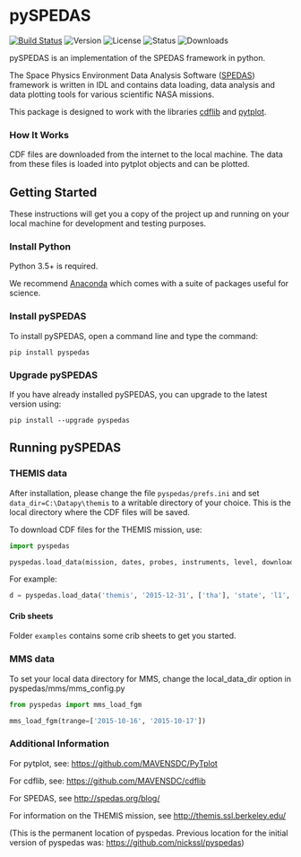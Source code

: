 
# pySPEDAS
[![Build Status](https://travis-ci.com/spedas/pyspedas.svg?branch=master)](https://travis-ci.com/spedas/pyspedas)
![Version](https://img.shields.io/pypi/v/pyspedas.svg)
![License](https://img.shields.io/pypi/l/pyspedas.svg)
![Status](https://img.shields.io/pypi/status/pyspedas.svg)
![Downloads](https://img.shields.io/pypi/dm/pyspedas.svg)

pySPEDAS is an implementation of the SPEDAS framework in python. 

The Space Physics Environment Data Analysis Software ([SPEDAS](http://spedas.org/wiki)) framework is written in IDL and contains data loading, data analysis and data plotting tools for various scientific NASA missions.   

This package is designed to work with the libraries [cdflib](https://github.com/MAVENSDC/cdflib) and [pytplot](https://github.com/MAVENSDC/PyTplot).

### How It Works

CDF files are downloaded from the internet to the local machine. 
The data from these files is loaded into pytplot objects and can be plotted. 

## Getting Started

These instructions will get you a copy of the project up and running on your local machine for development and testing purposes.

### Install Python

Python 3.5+ is required.  

We recommend [Anaconda](https://www.continuum.io/downloads/) which comes with a suite of packages useful for science. 

### Install pySPEDAS

To install pySPEDAS, open a command line and type the command:

`pip install pyspedas`

### Upgrade pySPEDAS

If you have already installed pySPEDAS, you can upgrade to the latest version using:

`pip install --upgrade pyspedas`


## Running pySPEDAS

### THEMIS data
After installation, please change the file `pyspedas/prefs.ini` and set `data_dir=C:\Datapy\themis` to a writable directory of your choice. This is the local directory where the CDF files will be saved. 

To download CDF files for the THEMIS mission, use: 

```python
import pyspedas

pyspedas.load_data(mission, dates, probes, instruments, level, downloadonly)

```
For example: 

```python
d = pyspedas.load_data('themis', '2015-12-31', ['tha'], 'state', 'l1', False)
```

#### Crib sheets

Folder `examples` contains some crib sheets to get you started. 

### MMS data
To set your local data directory for MMS, change the local_data_dir option in pyspedas/mms/mms_config.py

```python
from pyspedas import mms_load_fgm

mms_load_fgm(trange=['2015-10-16', '2015-10-17'])
```

### Additional Information

For pytplot, see: https://github.com/MAVENSDC/PyTplot

For cdflib, see: https://github.com/MAVENSDC/cdflib

For SPEDAS, see http://spedas.org/blog/

For information on the THEMIS mission, see http://themis.ssl.berkeley.edu/ 

(This is the permanent location of pyspedas. Previous location for the initial version of pyspedas was: https://github.com/nickssl/pyspedas)

